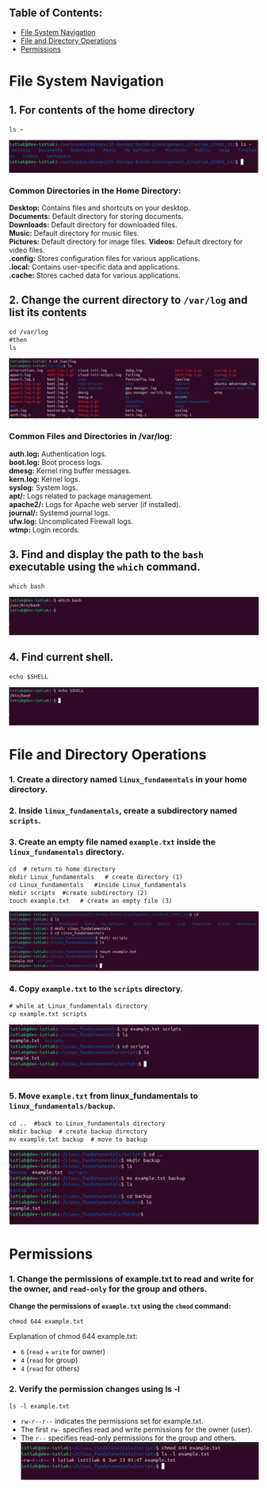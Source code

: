 ## Table of Contents:

- [File System Navigation](#navigation)
- [File and Directory Operations](#file-direction)
- [Permissions](#permissions)




# <a name="navigation"></a>File System Navigation

## 1. For contents of the home directory
```
ls ~
```
![Home Directory](home-contents.png)
### Common Directories in the Home Directory:
**Desktop:** Contains files and shortcuts on your desktop. <br>
**Documents:** Default directory for storing documents. <br>
**Downloads:** Default directory for downloaded files. <br>
**Music:** Default directory for music files. <br>
**Pictures:** Default directory for image files.
**Videos:** Default directory for video files. <br>
**.config:** Stores configuration files for various applications. <br>
**.local:** Contains user-specific data and applications. <br>
**.cache:** Stores cached data for various applications.


## 2. Change the current directory to `/var/log` and list its contents 

```
cd /var/log
#then
ls
```
![Home Directory](var-log-contents.png)
### Common Files and Directories in /var/log:
**auth.log:** Authentication logs. <br>
**boot.log:** Boot process logs.<br>
**dmesg:** Kernel ring buffer messages.<br>
**kern.log:** Kernel logs.<br>
**syslog:** System logs.<br>
**apt/:** Logs related to package management.<br>
**apache2/:** Logs for Apache web server (if installed).<br>
**journal/:** Systemd journal logs.<br>
**ufw.log:** Uncomplicated Firewall logs.<br>
**wtmp:** Login records.<br>

## 3. Find and display the path to the `bash` executable using the `which` command. 
```
which bash
```
![Home Directory](which-bash.png)

## 4. Find current shell. 
```
echo $SHELL
```
![Home Directory](current-shell.png)


# <a name="file-direction"></a>File and Directory Operations


### 1. Create a directory named `linux_fundamentals` in your home directory. 
### 2. Inside `linux_fundamentals`, create a subdirectory named `scripts`.
### 3. Create an empty file named `example.txt` inside the `linux_fundamentals` directory.

```
cd  # return to home directory
mkdir Linux_fundamentals   # create directory (1)
cd Linux_fundamentals   #inside Linux_fundamentals
mkdir scripts  #create subdirectory (2)
touch example.txt   # create an empty file (3)
```
![Home Directory](create-directory-file.png)
### 4. Copy `example.txt` to the `scripts` directory.

```
# while at Linux_fundamentals directory
cp example.txt scripts
```
![Home Directory](copy.png)

### 5. Move `example.txt` from linux_fundamentals to `linux_fundamentals/backup`.
```
cd ..  #back to Linux_fundamentals directory
mkdir backup  # create backup directory
mv example.txt backup  # move to backup
```
![Home Directory](move.png)


# <a name="permissions"></a>Permissions

### 1. Change the permissions of example.txt to read and write for the owner, and `read-only` for the group and others.

**Change the permissions of `example.txt` using the `chmod` command:**
```
chmod 644 example.txt
```
Explanation of chmod 644 example.txt:

* `6` (`read` + `write` for owner)
* `4` (`read` for group)
* `4` (`read` for others)


### 2. Verify the permission changes using ls -l
```
ls -l example.txt
```
* `rw-r--r--` indicates the permissions set for example.txt.
* The first `rw-` specifies read and write permissions for the owner (user).
* The `r--` specifies read-only permissions for the group and others.
![Home Directory](permission.png)
